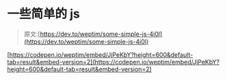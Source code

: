 # 一些简单的 js

> 原文:[https://dev.to/weptim/some-simple-js-4i0l](https://dev.to/weptim/some-simple-js-4i0l)

[https://codepen.io/weptim/embed/JjPeKbY?height=600&default-tab=result&embed-version=2](https://codepen.io/weptim/embed/JjPeKbY?height=600&default-tab=result&embed-version=2)